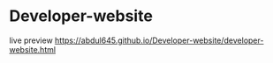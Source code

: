 # Developer-website

live preview  https://abdul645.github.io/Developer-website/developer-website.html
